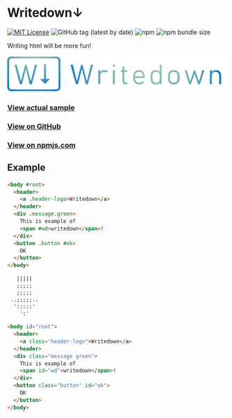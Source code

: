 # Writedown↓

[![MIT License](https://img.shields.io/badge/license-MIT-blue.svg?style=flat)](LICENSE)
![GitHub tag (latest by date)](https://img.shields.io/github/v/tag/mtsgi/writedown?color=green)
![npm](https://img.shields.io/npm/v/wdjs?style=flat)
![npm bundle size](https://img.shields.io/bundlephobia/minzip/wdjs)

Writing html will be more fun!

![kaf.js](./logotype.png)

### [View actual sample](https://mtsgi.github.io/writedown/docs/)

### [View on GitHub](https://github.com/mtsgi/writedown)

### [View on npmjs.com](https://www.npmjs.com/package/wdjs)

## Example

```html
<body #root>
  <header>
    <a .header-logo>Writedown</a>
  </header>
  <div .message.green>
    This is example of
    <span #wd>writedown</span>!
  </div>
  <button .button #ok>
    OK
  </button>
</body>
```

```
   |||||
   ;;;;;
   ;;;;;
 ..;;;;;..
  ':::::'
    ':'
```

```html
<body id="root">
  <header>
    <a class="header-logo">Writedown</a>
  </header>
  <div class="message green">
    This is example of
    <span id="wd">writedown</span>!
  </div>
  <button class="button" id="ok">
    OK
  </button>
</body>
```
